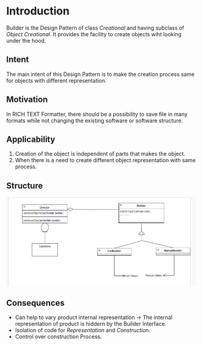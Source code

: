 # Introduction
Builder is the Design Pattern of class *Creational* and having subclass of *Object Creational*. It provides the facility to create objects wiht looking under the hood.

## Intent
The main intent of this Design Pattern is to make the creation process same for objects with different representation.

## Motivation
In RICH TEXT Formatter, there should be a possibility to save file in many formats while not changing the existing software or software structure.

## Applicability
1. Creation of the object is independent of parts that makes the object.
2. When there is a need to create different object representation with same process.

## Structure
![BuilderDesignPatternStructure](Builder%20Design%20Pattern%20Structure.png)

## Consequences
* Can help to vary product internal representation -> The internal representation of product is hiddern by the Builder Interface.
* Isolation of code for *Representation* and *Construction*.
* Control over construction Process.
